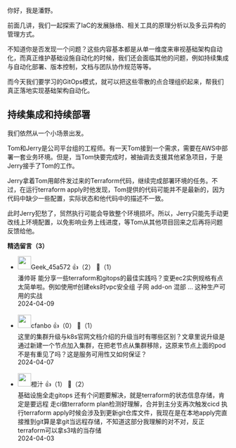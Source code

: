 你好，我是潘野。

前面几讲，我们一起探索了IaC的发展脉络、相关工具的原理分析以及多云异构的管理方式。

不知道你是否发现一个问题？这些内容基本都是从单一维度来审视基础架构自动化，而真正维护基础设施自动化的时候，我们还会面临其他的问题，例如持续集成与自动化部署、版本控制，文档与团队协作规范等等。

而今天我们要学习的GitOps模式，就可以把这些零散的点合理组织起来，帮我们真正落地实现基础架构自动化。

## 持续集成和持续部署

我们依然从一个小场景出发。

Tom和Jerry是公司平台组的工程师。有一天Tom接到一个需求，需要在AWS中部署一套业务环境。但是，当Tom快要完成时，被抽调去支援其他紧急项目，于是Jerry接手了Tom的工作。

Jerry拿着Tom用邮件发过来的Terraform代码，继续完成部署环境的任务。不过，在运行terraform apply时他发现，Tom提供的代码可能并不是最新的，因为代码中缺少一些配置，实际状态和他代码中的描述不一致。

此时Jerry犯愁了，贸然执行可能会导致整个环境损坏。所以，Jerry只能先手动更改线上环境配置，以免影响业务上线进度，等Tom从其他项目回来之后再将问题反馈给他。
<div><strong>精选留言（3）</strong></div><ul>
<li><img src="" width="30px"><span>Geek_45a572</span> 👍（2） 💬（1）<div>潘帅哥 能分享一些terraform和gitops的最佳实践吗？变更ec2实例规格有点太简单啦。例如使用tf创建eks时vpc安全组 子网 add-on  混部 …  这种生产可用的实战</div>2024-04-09</li><br/><li><img src="https://static001.geekbang.org/account/avatar/00/0f/ed/1a/269eb3d6.jpg" width="30px"><span>cfanbo</span> 👍（0） 💬（1）<div>这里的集群升级与k8s官网文档介绍的升级当时有哪些区别？文章里说升级是通过新建一个节点加入集群，在把老节点从集群移除，这原来节点上面的pod不是有重见了吗？这是服务可用性又如何保证？</div>2024-04-07</li><br/><li><img src="https://static001.geekbang.org/account/avatar/00/14/54/21/0bac2254.jpg" width="30px"><span>橙汁</span> 👍（1） 💬（2）<div>基础设施全走gitops 还有个问题要解决，就是terraform的状态信息存储，肯定是要远程 走ci做terraform plan检测好理解，合并到主分支再次触发cicd 执行terraform apply时候会涉及到更新git仓库文件，我现在是在本地apply完直接推到git算是拿git当远程存储，不知道这部分我理解的对不对，反正terraform可以拿s3啥的当存储</div>2024-04-03</li><br/>
</ul>